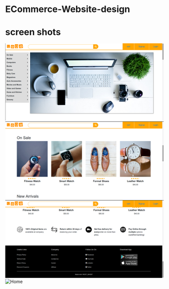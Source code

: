 # ECommerce-Website-design

# screen shots
![Home](/screenshots/1.png)
![Home](/screenshots/2.png)
![Home](/screenshots/3.png)
![Home](/screenshots/4s.png)